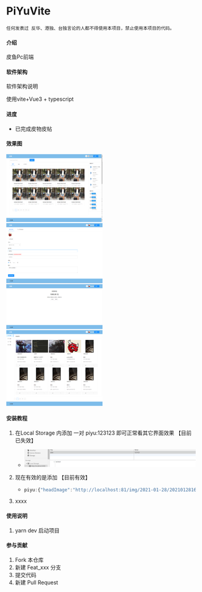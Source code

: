 # PiYuVite

`任何发表过 反华、港独、台独言论的人都不得使用本项目，禁止使用本项目的代码。`



#### 介绍

皮鱼Pc前端

#### 软件架构
软件架构说明

使用vite+Vue3 + typescript

#### 进度

* 已完成皮物皮帖

#### 效果图

<img src="README.assets/1611570358798.png" alt="1611570358798" style="zoom:25%;" />

<img src="README.assets/1611993962368.png" alt="1611993962368" style="zoom:25%;" />

<img src="README.assets/1611994005370.png" alt="1611994005370" style="zoom: 25%;" />

<img src="README.assets/1611994058245.png" alt="1611994058245" style="zoom:25%;" />


#### 安装教程

1.  在Local Storage 内添加 一对 piyu:123123 即可正常看其它界面效果 【目前已失效】
    
    * ![1611570559026](README.assets/1611570559026.png)
    
2. 现在有效的是添加 【目前有效】

   * ```js
     piyu:{"headImage":"http://localhost:81/img/2021-01-28/20210128163815295598afdd6d49ff905bf7cb8bdc3595.jpg","username":"pipihao","token":"eyJ0eXAiOiJKV1QiLCJhbGciOiJIUzI1NiJ9.eyJleHAiOjE2MTI0NDIzNzcsInVzZXJJZCI6IjEwMDA2IiwidXNlcm5hbWUiOiJwaXBpaGFvIn0.28t7Qw72EmaRzoT-tdgkzXKP1Vl1nckJD-ZaChdrJQ8"}
     ```

3. xxxx

#### 使用说明

1.  yarn dev 启动项目

#### 参与贡献

1.  Fork 本仓库
2.  新建 Feat_xxx 分支
3.  提交代码
4.  新建 Pull Request
